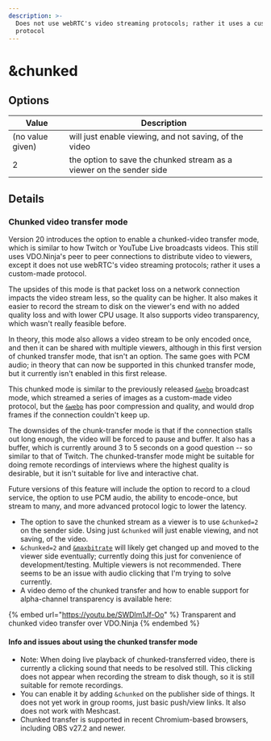 ```yaml
---
description: >-
  Does not use webRTC's video streaming protocols; rather it uses a custom-made
  protocol
---
```


# \&chunked

## Options

| Value            | Description                                                          |
| ---------------- | -------------------------------------------------------------------- |
| (no value given) | will just enable viewing, and not saving, of the video               |
| 2                | the option to save the chunked stream as a viewer on the sender side |

## Details

### Chunked video transfer mode

Version 20 introduces the option to enable a chunked-video transfer mode, which is similar to how Twitch or YouTube Live broadcasts videos. This still uses VDO.Ninja's peer to peer connections to distribute video to viewers, except it does not use webRTC's video streaming protocols; rather it uses a custom-made protocol.

The upsides of this mode is that packet loss on a network connection impacts the video stream less, so the quality can be higher. It also makes it easier to record the stream to disk on the viewer's end with no added quality loss and with lower CPU usage. It also supports video transparency, which wasn't really feasible before.

In theory, this mode also allows a video stream to be only encoded once, and then it can be shared with multiple viewers, although in this first version of chunked transfer mode, that isn't an option. The same goes with PCM audio; in theory that can now be supported in this chunked transfer mode, but it currently isn't enabled in this first release.

This chunked mode is similar to the previously released [`&webp`](../advanced-settings/view-parameters/webp.md) broadcast mode, which streamed a series of images as a custom-made video protocol, but the [`&webp`](../advanced-settings/view-parameters/webp.md) has poor compression and quality, and would drop frames if the connection couldn't keep up.

The downsides of the chunk-transfer mode is that if the connection stalls out long enough, the video will be forced to pause and buffer. It also has a buffer, which is currently around 3 to 5 seconds on a good question -- so similar to that of Twitch. The chunked-transfer mode might be suitable for doing remote recordings of interviews where the highest quality is desirable, but it isn't suitable for live and interactive chat.&#x20;

Future versions of this feature will include the option to record to a cloud service, the option to use PCM audio, the ability to encode-once, but stream to many, and more advanced protocol logic to lower the latency.

* The option to save the chunked stream as a viewer is to use `&chunked=2` on the sender side. Using just `&chunked` will just enable viewing, and not saving, of the video.
* `&chunked=2` and [`&maxbitrate`](../source-settings/maxbitrate.md) will likely get changed up and moved to the viewer side eventually; currently doing this just for convenience of development/testing. Multiple viewers is not recommended. There seems to be an issue with audio clicking that I'm trying to solve currently.
* A video demo of the chunked transfer and how to enable support for alpha-channel transparency is available here:

{% embed url="https://youtu.be/SWDlm1Jf-Oo" %}
Transparent and chunked video transfer over VDO.Ninja
{% endembed %}

#### Info and issues about using the chunked transfer mode

* Note: When doing live playback of chunked-transferred video, there is currently a clicking sound that needs to be resolved still. This clicking does not appear when recording the stream to disk though, so it is still suitable for remote recordings.
* You can enable it by adding `&chunked` on the publisher side of things. It does not yet work in group rooms, just basic push/view links. It also does not work with Meshcast.
* Chunked transfer is supported in recent Chromium-based browsers, including OBS v27.2 and newer.
